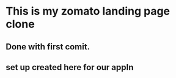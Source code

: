 # This is my zomato landing page clone

## Done with first comit.

## set up created here for our appIn